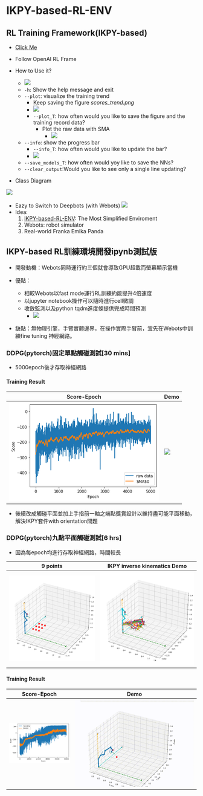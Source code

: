 # IKPY-based-RL-ENV
## RL Training Framework(IKPY-based)
* [Click Me](https://github.com/KelvinYang0320/IKPY-based-RL-ENV/tree/main/RLenv-package)
* Follow OpenAI RL Frame
* How to Use it?
    * ![](https://i.imgur.com/PlM7tzi.png)
    * <code>-h</code>: Show the help message and exit
    * <code>-\-plot</code>: visualize the training trend
        * Keep saving the figure *scores_trend.png*
        * ![](https://i.imgur.com/RuWPvWA.png)
        * <code>-\-plot_T</code>: how often would you like to save the figure and the training record data?
            * Plot the raw data with SMA
                * ![](https://i.imgur.com/YItZ68V.png)
    * <code>-\-info</code>: show the progress bar
        * <code>-\-info_T</code>: how often would you like to update the bar?
        * ![](https://i.imgur.com/JPVMtxD.png)
    * <code>-\-save_models_T</code>: how often would yoy like to save the NNs?
    * <code>-\-clear_output</code>:Would you like to see only a single line updating? 

* Class Diagram

![](https://i.imgur.com/fWlIP9S.png)
* Eazy to Switch to Deepbots (with Webots)
![](https://i.imgur.com/lfAM1FN.png)
* Idea: 
    1. [IKPY-based-RL-ENV](https://github.com/KelvinYang0320/IKPY-based-RL-ENV): The Most Simplified Enviroment 
    2. Webots: robot simulator
    3. Real-world Franka Emika Panda
## IKPY-based RL訓練環境開發ipynb測試版
* 開發動機：Webots同時運行約三個就會導致GPU超載而螢幕顯示當機
* 優點：
    * 相較Webots以fast mode運行RL訓練約能提升4倍速度
    * 以jupyter notebook操作可以隨時進行cell微調
    * 收斂監測以及python tqdm進度條提供完成時間預測
        * ![](https://i.imgur.com/WoETGd0.gif)

* 缺點：無物理引擎，手臂實體邊界，在操作實際手臂前，宜先在Webots中訓練fine tuning 神經網路。

### DDPG(pytorch)固定單點觸碰測試[30 mins]
* 5000epoch後才存取神經網路
#### Training Result

| Score-Epoch   | Demo          |
| ------------- | ------------- |
|![](https://github.com/KelvinYang0320/IKPY-based-RL-ENV/blob/main/img/onepoint.png)|![](https://github.com/KelvinYang0320/IKPY-based-RL-ENV/blob/main/img/onepoint.gif)|

* 後續改成觸碰平面並加上手指前一軸之端點獎賞設計以維持盡可能平面移動，解決IKPY套件with orientation問題

### DDPG(pytorch)九點平面觸碰測試[6 hrs]
* 因為每epoch均進行存取神經網路，時間較長

| 9 points      | IKPY inverse kinematics Demo          |
| ------------- | ------------- |
|![](https://github.com/KelvinYang0320/IKPY-based-RL-ENV/blob/main/img/ikpyshow9.png)|![](https://github.com/KelvinYang0320/IKPY-based-RL-ENV/blob/main/img/ikpyshow9_reach.png)|


#### Training Result
| Score-Epoch     | Demo          |
| ------------- | ------------- |
|![](https://github.com/KelvinYang0320/IKPY-based-RL-ENV/blob/main/img/ikpy9trend.png)|![](https://github.com/KelvinYang0320/IKPY-based-RL-ENV/blob/main/img/ikpy9.gif)|

